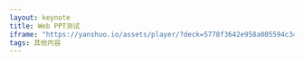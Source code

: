 ```yaml
---
layout: keynote
title: Web PPT测试
iframe: "https://yanshuo.io/assets/player/?deck=5778f3642e958a005594c34f"
tags: 其他内容
---
```


